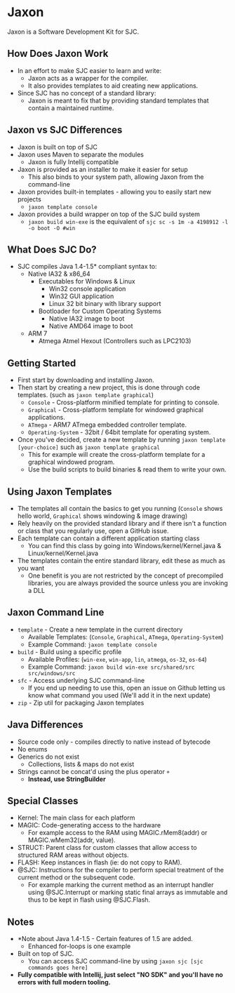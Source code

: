 # Jaxon
Jaxon is a Software Development Kit for SJC.

## How Does Jaxon Work
+ In an effort to make SJC easier to learn and write:
  + Jaxon acts as a wrapper for the compiler.
  + It also provides templates to aid creating new applications.
+ Since SJC has no concept of a standard library:
    + Jaxon is meant to fix that by providing standard templates that contain a maintained runtime.

## Jaxon vs SJC Differences
+ Jaxon is built on top of SJC
+ Jaxon uses Maven to separate the modules
    + Jaxon is fully Intellij compatible
+ Jaxon is provided as an installer to make it easier for setup
    + This also binds to your system path, allowing Jaxon from the command-line
+ Jaxon provides built-in templates - allowing you to easily start new projects
    + `jaxon template console`
+ Jaxon provides a build wrapper on top of the SJC build system
    + `jaxon build win-exe` is the equivalent of `sjc sc -s 1m -a 4198912 -l -o boot -O #win`

## What Does SJC Do?
+ SJC compiles Java 1.4-1.5* compliant syntax to:
  + Native IA32 & x86_64
    + Executables for Windows & Linux
      + Win32 console application
      + Win32 GUI application
      + Linux 32 bit binary with library support
    + Bootloader for Custom Operating Systems
      + Native IA32 image to boot
      + Native AMD64 image to boot
  + ARM 7
    + Atmega Atmel Hexout (Controllers such as LPC2103)

## Getting Started
+ First start by downloading and installing Jaxon.
+ Then start by creating a new project, this is done through code templates. (such as `jaxon template graphical`)
  + `Console` - Cross-platform minified template for printing to console.
  + `Graphical` - Cross-platform template for windowed graphical applications.
  + `ATmega` - ARM7 ATmega embedded controller template. 
  + `Operating-System` - 32bit / 64bit template for operating system.
+ Once you've decided, create a new template by running `jaxon template [your-choice]` such as `jaxon template graphical`
  + This for example will create the cross-platform template for a graphical windowed program.
  + Use the build scripts to build binaries & read them to write your own.

## Using Jaxon Templates
+ The templates all contain the basics to get you running (`Console` shows hello world, `Graphical` shows windowing & image drawing)
+ Rely heavily on the provided standard library and if there isn't a function or class that you regularly use, open a GitHub issue.
+ Each template can contain a different application starting class
  + You can find this class by going into Windows/kernel/Kernel.java & Linux/kernel/Kernel.java
+ The templates contain the entire standard library, edit these as much as you want
  + One benefit is you are not restricted by the concept of precompiled libraries, you are always provided the source unless you are invoking a DLL

## Jaxon Command Line
+ `template` - Create a new template in the current directory
  + Available Templates: (`Console`, `Graphical`, `ATmega`, `Operating-System`)
  + Example Command: `jaxon template console`
+ `build` - Build using a specific profile
  + Available Profiles: (`win-exe`, `win-app`, `lin`, `atmega`, `os-32`, `os-64`)
  + Example Command: `jaxon build win-exe src/shared/src src/windows/src`
+ `sfc` - Access underlying SJC command-line
  + If you end up needing to use this, open an issue on Github letting us know what command you used (We'll add it in the next update)
+ `zip` - Zip util for packaging Jaxon templates

## Java Differences
+ Source code only - compiles directly to native instead of bytecode
+ No enums
+ Generics do not exist 
  + Collections, lists & maps do not exist
+ Strings cannot be concat'd using the plus operator `+`
  + **Instead, use StringBuilder**

## Special Classes
+ Kernel: The main class for each platform
+ MAGIC: Code-generating access to the hardware
    + For example access to the RAM using MAGIC.rMem8(addr) or MAGIC.wMem32(addr, value).
+ STRUCT: Parent class for custom classes that allow access to structured RAM areas without objects.
+ FLASH: Keep instances in flash (ie: do not copy to RAM).
+ @SJC: Instructions for the compiler to perform special treatment of the current method or the subsequent code.
    + For example marking the current method as an interrupt handler using @SJC.Interrupt or marking static final arrays as immutable and thus to be kept in flash using @SJC.Flash.

## Notes
+ *Note about Java 1.4-1.5 - Certain features of 1.5 are added.
  + Enhanced for-loops is one example
+ Built on top of SJC.
  + You can access SJC command-line by using `jaxon sjc [sjc commands goes here]`
+ **Fully compatible with Intellij, just select "NO SDK" and you'll have no errors with full modern tooling.**